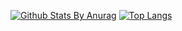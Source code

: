 [![Github Stats By Anurag](https://github-readme-stats.vercel.app/api?username=giaconbruno&show_icons=true&hide_border=true&show_owner=true)](https://github.com/anuraghazra/github-readme-stats)
[![Top Langs](https://github-readme-stats.vercel.app/api/top-langs/?username=giaconbruno)](https://github.com/anuraghazra/github-readme-stats)
